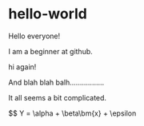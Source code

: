 # hello-world
Hello everyone!

I am a beginner at github.

hi again!

And blah blah balh.................

It all seems a bit complicated.

$$ Y = \alpha + \beta\bm{x} + \epsilon

